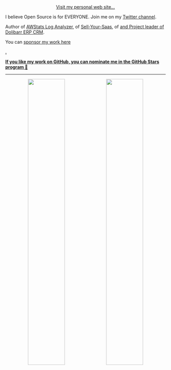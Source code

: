 <!--
**eldy/eldy** is a ✨ _special_ ✨ repository because its `README.md` (this file) appears on your GitHub profile.

Here are some ideas to get you started:

- 🔭 I’m currently working on ...
- 🌱 I’m currently learning ...
- 👯 I’m looking to collaborate on ...
- 🤔 I’m looking for help with ...
- 💬 Ask me about ...
- 📫 How to reach me: ...
- 😄 Pronouns: ...
- ⚡ Fun fact: ...
-->

<center>
<a href="https://www.destailleur.fr" target="_blank">
<!--<img src="https://github.com/EddieHubCommunity/Branding/raw/main/community/Eddie_banner_GIF.gif" />-->
Visit my personal web site...
</a>
</center>

<p>I believe Open Source is for EVERYONE. Join me on my <a href="https://twitter.com/eldy10">Twitter channel</a>.</p>

<p>Author of <a href="https://github.com/eldy/AWStats">AWStats Log Analyzer</a>, of <a href="https://github.com/eldy/awstats">Sell-Your-Saas</a>, of <a href="https://github.com/eldy/DoliDroid"> and Project leader of <a href="https://www.dolibarr.org">Dolibarr ERP CRM</a>.</p>

<p>You can <a href="https://github.com/sponsors/eldy">sponsor my work here</p>.
  
<p><b>If you like my work on GitHub, you can nominate me in the <a href="https://stars.github.com/profiles"> GitHub Stars program 🌟</a></b></p>


---

<p align="center">
  <img width="48%" src="https://github-readme-stats.vercel.app/api?username=eldy&show_icons=true&theme=tokyonight" />
  <img width="48%" src="https://github-readme-streak-stats.herokuapp.com/?user=eldy&theme=tokyonight" />
</p>
